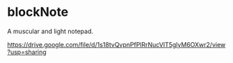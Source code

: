 # blockNote
A muscular and light notepad. 

https://drive.google.com/file/d/1s18tvQvpnPfPlRrNucVlT5glyM6OXwr2/view?usp=sharing

